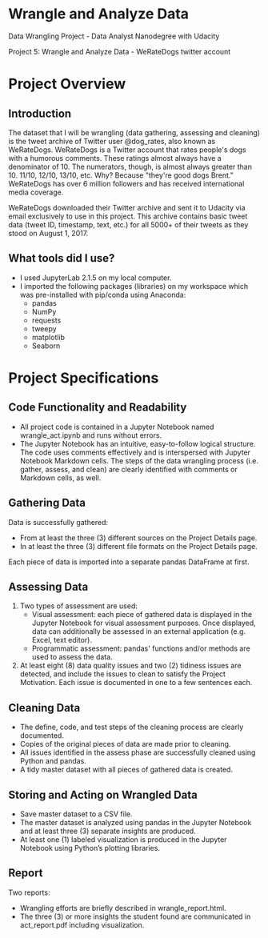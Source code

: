 # Wrangle and Analyze Data
 Data Wrangling Project - Data Analyst Nanodegree with Udacity

 Project 5: Wrangle and Analyze Data - WeRateDogs twitter account

 # Project Overview
 ## Introduction
 The dataset that I will be wrangling (data gathering, assessing and cleaning) is the tweet archive of Twitter user @dog_rates, also known as WeRateDogs. WeRateDogs is a Twitter account that rates people's dogs with a humorous comments. These ratings almost always have a denominator of 10. The numerators, though, is almost always greater than 10. 11/10, 12/10, 13/10, etc. Why? Because "they're good dogs Brent." WeRateDogs has over 6 million followers and has received international media coverage.

 WeRateDogs downloaded their Twitter archive and sent it to Udacity via email exclusively to use in this project. This archive contains basic tweet data (tweet ID, timestamp, text, etc.) for all 5000+ of their tweets as they stood on August 1, 2017.

 ## What tools did I use?

 - I used JupyterLab 2.1.5 on my local computer.
 - I imported the following packages (libraries) on my workspace which was pre-installed with pip/conda using Anaconda:
    - pandas
    - NumPy
    - requests
    - tweepy
    - matplotlib
    - Seaborn

 # Project Specifications
 ## Code Functionality and Readability
 - All project code is contained in a Jupyter Notebook named wrangle_act.ipynb and runs without errors.
 - The Jupyter Notebook has an intuitive, easy-to-follow logical structure. The code uses comments effectively and is interspersed with Jupyter Notebook Markdown cells. The steps of the data wrangling process (i.e. gather, assess, and clean) are clearly identified with comments or Markdown cells, as well.

 ## Gathering Data
 Data is successfully gathered:
 - From at least the three (3) different sources on the Project Details page.
 - In at least the three (3) different file formats on the Project Details page.

 Each piece of data is imported into a separate pandas DataFrame at first.

 ## Assessing Data
 1. Two types of assessment are used:
    - Visual assessment: each piece of gathered data is displayed in the Jupyter Notebook for visual assessment purposes. Once displayed, data can additionally be assessed in an external application (e.g. Excel, text editor).
    - Programmatic assessment: pandas' functions and/or methods are used to assess the data.
 2. At least eight (8) data quality issues and two (2) tidiness issues are detected, and include the issues to clean to satisfy the Project Motivation. Each issue is documented in one to a few sentences each.

 ## Cleaning Data
 - The define, code, and test steps of the cleaning process are clearly documented.
 - Copies of the original pieces of data are made prior to cleaning.
 - All issues identified in the assess phase are successfully cleaned using Python and pandas.
 - A tidy master dataset with all pieces of gathered data is created.

 ## Storing and Acting on Wrangled Data
 - Save master dataset to a CSV file.
 - The master dataset is analyzed using pandas in the Jupyter Notebook and at least three (3) separate insights are produced.
 - At least one (1) labeled visualization is produced in the Jupyter Notebook using Python’s plotting libraries.

 ## Report
 Two reports:
 - Wrangling efforts are briefly described in wrangle_report.html.
 - The three (3) or more insights the student found are communicated in act_report.pdf including visualization.

